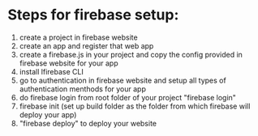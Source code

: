 # Steps for firebase setup:

1. create a project in firebase website
2. create an app and register that web app
3. create a firebase.js in your project and copy the config provided in firebase website for your app
4. install lfirebase CLI
5. go to authentication in firebase website and setup all types of authentication menthods for your app
6. do firebase login from root folder of your project "firebase login"
7. firebase init (set up build folder as the folder from which firebase will deploy your app)
8. "firebase deploy" to deploy your website
